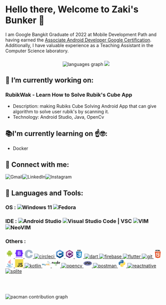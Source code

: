 
# Hello there, Welcome to Zaki's Bunker 👋
I am Google Bangkit Graduate of 2022 at Mobile Development Path and having earned the [Associate Android Developer Google Certification][aad]. Additionally, I have valuable experience as a Teaching Assistant in the Computer Science laboratory.

###

<div align="center">
  <img src="https://github-readme-stats.vercel.app/api/top-langs?username=zakiburnama&locale=en&hide_title=false&layout=compact&card_width=320&langs_count=5&theme=dracula&hide_border=false" height="150" alt="languages graph"  />
  <img width="200px" src="https://media1.tenor.com/m/PMR9b71INVcAAAAd/111.gif"  />
</div>

###

## 🔭 I’m currently working on:
### RubikWak - Learn How to Solve Rubik's Cube App
- Description: making Rubiks Cube Solving Android App that can give algorithm to solve user rubik's by scanning it.
- Technology: Android Studio, Java, OpenCv

## 📚I'm currently learning on ☝️🤓:
- Docker

## 🔗 Connect with me:

[<img align="left" alt="Gmail" src="https://img.shields.io/badge/Gmail-D14836?style=for-the-badge&logo=gmail&logoColor=white" />][gmail]
[<img align="left" alt="LinkedIn" src="https://img.shields.io/badge/LinkedIn-0077B5?style=for-the-badge&logo=linkedin&logoColor=white" />][linkedin]
[<img align="left" alt="Instagram" src="https://img.shields.io/badge/Instagram-E4405F?style=for-the-badge&logo=instagram&logoColor=white" />][instagram]

</br>

## 🔧 Languages and Tools:
### OS : ![Windows 11](https://img.shields.io/badge/Windows_11-0078d4?style=for-the-badge&logo=windows-11&logoColor=white) ![Fedora](https://img.shields.io/badge/Fedora-51A2DA?style=for-the-badge&logo=fedora&logoColor=white)

### IDE : ![Android Studio](https://img.shields.io/badge/Android_Studio-3DDC84?style=for-the-badge&logo=android-studio&logoColor=white) ![Visual Studio Code | VSC](https://img.shields.io/badge/VSCode-0078D4?style=for-the-badge&logo=visual%20studio%20code&logoColor=white) ![VIM](https://img.shields.io/badge/VIM-%2311AB00.svg?&style=for-the-badge&logo=vim&logoColor=white) ![NeoVIM](https://img.shields.io/badge/NeoVim-%2357A143.svg?&style=for-the-badge&logo=neovim&logoColor=white)

### Others : 
<p align="left"> 
  <a href="https://developer.android.com" target="_blank" rel="noreferrer"> <img src="https://raw.githubusercontent.com/devicons/devicon/master/icons/android/android-original-wordmark.svg" alt="android" width="26" height="26"/> </a> <a href="https://getbootstrap.com" target="_blank" rel="noreferrer"> <img src="https://raw.githubusercontent.com/devicons/devicon/master/icons/bootstrap/bootstrap-plain-wordmark.svg" alt="bootstrap" width="26" height="26"/> </a> <a href="https://www.cprogramming.com/" target="_blank" rel="noreferrer"> <img src="https://raw.githubusercontent.com/devicons/devicon/master/icons/c/c-original.svg" alt="c" width="26" height="26"/> </a> <a href="https://circleci.com" target="_blank" rel="noreferrer"> <img src="https://www.vectorlogo.zone/logos/circleci/circleci-icon.svg" alt="circleci" width="26" height="26"/> </a> <a href="https://www.w3schools.com/cpp/" target="_blank" rel="noreferrer"> <img src="https://raw.githubusercontent.com/devicons/devicon/master/icons/cplusplus/cplusplus-original.svg" alt="cplusplus" width="26" height="26"/> </a> <a href="https://www.w3schools.com/cs/" target="_blank" rel="noreferrer"> <img src="https://raw.githubusercontent.com/devicons/devicon/master/icons/csharp/csharp-original.svg" alt="csharp" width="26" height="26"/> </a> <a href="https://www.w3schools.com/css/" target="_blank" rel="noreferrer"> <img src="https://raw.githubusercontent.com/devicons/devicon/master/icons/css3/css3-original-wordmark.svg" alt="css3" width="26" height="26"/> </a> <a href="https://dart.dev" target="_blank" rel="noreferrer"> <img src="https://www.vectorlogo.zone/logos/dartlang/dartlang-icon.svg" alt="dart" width="26" height="26"/> </a> <a href="https://firebase.google.com/" target="_blank" rel="noreferrer"> <img src="https://www.vectorlogo.zone/logos/firebase/firebase-icon.svg" alt="firebase" width="26" height="26"/> </a> <a href="https://flutter.dev" target="_blank" rel="noreferrer"> <img src="https://www.vectorlogo.zone/logos/flutterio/flutterio-icon.svg" alt="flutter" width="26" height="26"/> </a> <a href="https://git-scm.com/" target="_blank" rel="noreferrer"> <img src="https://www.vectorlogo.zone/logos/git-scm/git-scm-icon.svg" alt="git" width="26" height="26"/> </a> <a href="https://www.w3.org/html/" target="_blank" rel="noreferrer"> <img src="https://raw.githubusercontent.com/devicons/devicon/master/icons/html5/html5-original-wordmark.svg" alt="html5" width="26" height="26"/> </a> <a href="https://www.java.com" target="_blank" rel="noreferrer"> <img src="https://raw.githubusercontent.com/devicons/devicon/master/icons/java/java-original.svg" alt="java" width="26" height="26"/> </a> <a href="https://developer.mozilla.org/en-US/docs/Web/JavaScript" target="_blank" rel="noreferrer"> <img src="https://raw.githubusercontent.com/devicons/devicon/master/icons/javascript/javascript-original.svg" alt="javascript" width="26" height="26"/> </a> <a href="https://kotlinlang.org" target="_blank" rel="noreferrer"> <img src="https://www.vectorlogo.zone/logos/kotlinlang/kotlinlang-icon.svg" alt="kotlin" width="26" height="26"/> </a> <a href="https://www.mysql.com/" target="_blank" rel="noreferrer"> <img src="https://raw.githubusercontent.com/devicons/devicon/master/icons/mysql/mysql-original-wordmark.svg" alt="mysql" width="26" height="26"/> </a> <a href="https://nodejs.org" target="_blank" rel="noreferrer"> <img src="https://raw.githubusercontent.com/devicons/devicon/master/icons/nodejs/nodejs-original-wordmark.svg" alt="nodejs" width="26" height="26"/> </a> <a href="https://opencv.org/" target="_blank" rel="noreferrer"> <img src="https://www.vectorlogo.zone/logos/opencv/opencv-icon.svg" alt="opencv" width="26" height="26"/> </a> <a href="https://www.php.net" target="_blank" rel="noreferrer"> <img src="https://raw.githubusercontent.com/devicons/devicon/master/icons/php/php-original.svg" alt="php" width="26" height="26"/> </a> <a href="https://postman.com" target="_blank" rel="noreferrer"> <img src="https://www.vectorlogo.zone/logos/getpostman/getpostman-icon.svg" alt="postman" width="26" height="26"/> </a> <a href="https://www.python.org" target="_blank" rel="noreferrer"> <img src="https://raw.githubusercontent.com/devicons/devicon/master/icons/python/python-original.svg" alt="python" width="26" height="26"/> </a> <a href="https://reactnative.dev/" target="_blank" rel="noreferrer"> <img src="https://reactnative.dev/img/header_logo.svg" alt="reactnative" width="26" height="26"/> </a> <a href="https://www.sqlite.org/" target="_blank" rel="noreferrer"> <img src="https://www.vectorlogo.zone/logos/sqlite/sqlite-icon.svg" alt="sqlite" width="26" height="26"/> </a> 
</p>

<!--
## 🚀 My GitHub Stats
 
![Zaki's GitHub Stats](https://github-readme-stats.vercel.app/api?username=zakiburnama&show_icons=true&hide_title=true&hide=prs&include_all_commits=true&count_private=false,issues,contribs&theme=radical) 
![Top Languages](https://github-readme-stats.vercel.app/api/top-langs/?username=zakiburnama&layout=compact&theme=radical)

<div align="center">
  <img src="https://profile-counter.glitch.me/zakiburnama/count.svg?"  />
</div>
-->

###

<br clear="both">
<!--
<img src="https://raw.githubusercontent.com/zakiburnama/zakiburnama/output/snake.svg" alt="Snake animation" />
-->

###

<picture>
  <source media="(prefers-color-scheme: dark)" srcset="https://raw.githubusercontent.com/zakiburnama/zakiburnama/output/pacman-contribution-graph-dark.svg">
  <source media="(prefers-color-scheme: light)" srcset="https://raw.githubusercontent.com/zakiburnama/zakiburnama/output/pacman-contribution-graph.svg">
  <img alt="pacman contribution graph" src="https://raw.githubusercontent.com/zakiburnama/zakiburnama/output/pacman-contribution-graph.svg">
</picture>

###

###


[twitter]: https://twitter.com/
[instagram]: https://instagram.com/zakiburnama
[linkedin]: https://linkedin.com/in/zaki-burnama
[aad]: https://www.credential.net/1a8116ef-71b8-465a-8267-e7708893802e?key=9238fda53f58d0b52167afaec5af75060b04eea7789e54acf07095b02a6b0fbd
[gmail]: zaki.burnama1017@gmail.com
